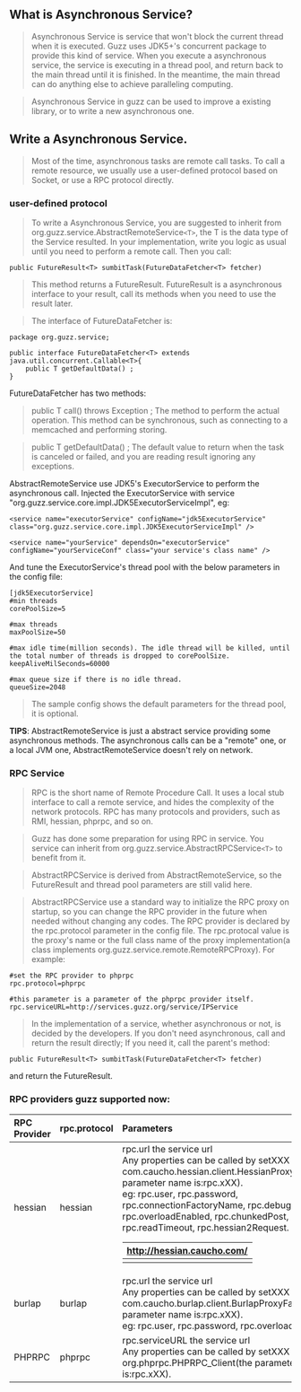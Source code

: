 ## What is Asynchronous Service? ##

> Asynchronous Service is service that won't block the current thread when it is executed. Guzz uses JDK5+'s concurrent package to provide this kind of service. When you execute a asynchronous service, the service is executing in a thread pool, and return back to the main thread until it is finished. In the meantime, the main thread can do anything else to achieve paralleling computing.

> Asynchronous Service in guzz can be used to improve a existing library, or to write a new asynchronous one.

## Write a Asynchronous Service. ##

> Most of the time, asynchronous tasks are remote call tasks. To call a remote resource, we usually use a user-defined protocol based on Socket, or use a RPC protocol directly.

### user-defined protocol ###

> To write a Asynchronous Service, you are suggested to inherit from org.guzz.service.AbstractRemoteService`<T>`, the T is the data type of the Service resulted. In your implementation, write you logic as usual until you need to perform a remote call. Then you call:

```
public FutureResult<T> sumbitTask(FutureDataFetcher<T> fetcher)
```

> This method returns a FutureResult. FutureResult is a asynchronous interface to your result, call its methods when you need to use the result later.

> The interface of FutureDataFetcher is:

```
package org.guzz.service;

public interface FutureDataFetcher<T> extends java.util.concurrent.Callable<T>{		
	public T getDefaultData() ;
}
```

FutureDataFetcher has two methods:

> public T call() throws Exception ; The method to perform the actual operation. This method can be synchronous, such as connecting to a memcached and performing storing.

> public T getDefaultData() ; The default value to return when the task is canceled or failed, and you are reading result ignoring any exceptions.

AbstractRemoteService use JDK5's ExecutorService to perform the asynchronous call. Injected the ExecutorService with service "org.guzz.service.core.impl.JDK5ExecutorServiceImpl", eg:

```
<service name="executorService" configName="jdk5ExecutorService" class="org.guzz.service.core.impl.JDK5ExecutorServiceImpl" />	

<service name="yourService" dependsOn="executorService" configName="yourServiceConf" class="your service's class name" />	
```

And tune the ExecutorService's thread pool with the below parameters in the config file:

```
[jdk5ExecutorService]
#min threads
corePoolSize=5

#max threads
maxPoolSize=50

#max idle time(million seconds). The idle thread will be killed, until the total number of threads is dropped to corePoolSize.
keepAliveMilSeconds=60000

#max queue size if there is no idle thread.
queueSize=2048
```

> The sample config shows the default parameters for the thread pool, it is optional.

**TIPS**: AbstractRemoteService is just a abstract service providing some asynchronous methods. The asynchronous calls can be a "remote" one, or a local JVM one, AbstractRemoteService doesn't rely on network.

### RPC Service ###

> RPC is the short name of Remote Procedure Call. It uses a local stub interface to call a remote service, and hides the complexity of the network protocols. RPC has many protocols and providers, such as RMI, hessian, phprpc, and so on.

> Guzz has done some preparation for using RPC in service. You service can inherit from org.guzz.service.AbstractRPCService`<T>` to benefit from it.

> AbstractRPCService is derived from AbstractRemoteService, so the FutureResult and thread pool parameters are still valid here.

> AbstractRPCService use a standard way to initialize the RPC proxy on startup, so you can change the RPC provider in the future when needed without changing any codes. The RPC provider is declared by the rpc.protocol parameter in the config file. The rpc.protocal value is the proxy's name or the full class name of the proxy implementation(a class implements org.guzz.service.remote.RemoteRPCProxy). For example:

```
#set the RPC provider to phprpc
rpc.protocol=phprpc

#this parameter is a parameter of the phprpc provider itself.
rpc.serviceURL=http://services.guzz.org/service/IPService
```

> In the implementation of a service, whether asynchronous or not, is decided by the developers. If you don't need asynchronous, call and return the result directly; If you need it, call the parent's method:
```
public FutureResult<T> sumbitTask(FutureDataFetcher<T> fetcher)
```

and return the FutureResult.

### RPC providers guzz supported now: ###

| RPC Provider | rpc.protocol | Parameters | More |
|:-------------|:-------------|:-----------|:-----|
| hessian      | hessian        | rpc.url the service url<br>Any properties can be called by setXXX in com.caucho.hessian.client.HessianProxyFactory(the parameter name is:rpc.xXX).<br>eg: rpc.user, rpc.password, rpc.connectionFactoryName, rpc.debug, rpc.overloadEnabled, rpc.chunkedPost, rpc.readTimeout, rpc.hessian2Request. <table><thead><th> <a href='http://hessian.caucho.com/'>http://hessian.caucho.com/</a> </th></thead><tbody>
<tr><td> burlap       </td><td> burlap       </td><td> rpc.url the service url<br>Any properties can be called by setXXX in com.caucho.burlap.client.BurlapProxyFactory(the parameter name is:rpc.xXX).<br>eg: rpc.user, rpc.password, rpc.overloadEnabled. </td><td> <a href='http://hessian.caucho.com/doc/burlap.xtp'>http://hessian.caucho.com/doc/burlap.xtp</a> </td></tr>
<tr><td> PHPRPC       </td><td> phprpc         </td><td> rpc.serviceURL the service url<br>Any properties can be called by setXXX in org.phprpc.PHPRPC_Client(the parameter name is:rpc.xXX). </td><td> <a href='http://www.phprpc.org/'>http://www.phprpc.org/</a> </td></tr>